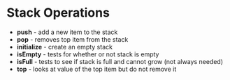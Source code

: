 # Stack Operations

* **push** - add a new item to the stack
* **pop** - removes top item from the stack
* **initialize** - create an empty stack
* **isEmpty** - tests for whether or not stack is empty
* **isFull** - tests to see if stack is full and cannot grow (not always needed)
* **top** - looks at value of the top item but do not remove it
